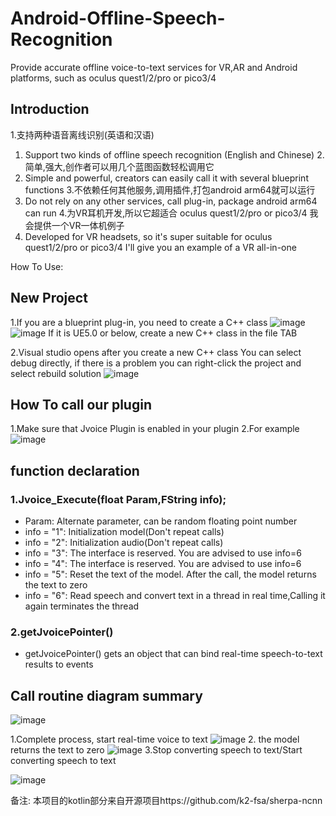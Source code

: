 # Android-Offline-Speech-Recognition
Provide accurate offline voice-to-text services for VR,AR and Android platforms, such as oculus quest1/2/pro or pico3/4


## Introduction
1.支持两种语音离线识别(英语和汉语) 
1. Support two kinds of offline speech recognition (English and Chinese)
2.简单,强大,创作者可以用几个蓝图函数轻松调用它
2. Simple and powerful, creators can easily call it with several blueprint functions
3.不依赖任何其他服务,调用插件,打包android arm64就可以运行
3. Do not rely on any other services, call plug-in, package android arm64 can run
4.为VR耳机开发,所以它超适合 oculus quest1/2/pro or pico3/4 
我会提供一个VR一体机例子
4. Developed for VR headsets, so it's super suitable for oculus quest1/2/pro or pico3/4
I'll give you an example of a VR all-in-one

How To Use:

## New Project
1.If you are a blueprint plug-in, you need to create a C++ class
![image](https://user-images.githubusercontent.com/56686900/211325300-1baeb505-ce22-4a2c-8eba-6f0c642701bf.png)
![image](https://user-images.githubusercontent.com/56686900/211325399-4aa0fd58-1e7c-48b3-ac37-f5acb1d41e26.png)
If it is UE5.0 or below, create a new C++ class in the file TAB



2.Visual studio opens after you create a new C++ class
You can select debug directly, if there is a problem you can right-click the project and select rebuild solution
![image](https://user-images.githubusercontent.com/56686900/211325917-dc74b38f-3896-4df7-bf08-bfed6a07c7c5.png)

## How To call our plugin
1.Make sure that Jvoice Plugin is enabled in your plugin
2.For example
![image](https://user-images.githubusercontent.com/56686900/211327521-9ebb311b-09f7-4f18-8704-d55e2379febf.png)

## function declaration
### 1.Jvoice_Execute(float Param,FString info);
* Param: Alternate parameter, can be random floating point number
* info = "1": Initialization model(Don't repeat calls)
* info = "2": Initialization audio(Don't repeat calls)
* info = "3": The interface is reserved. You are advised to use info=6
* info = "4": The interface is reserved. You are advised to use info=6
* info = "5": Reset the text of the model. After the call, the model returns the text to zero
* info = "6": Read speech and convert text in a thread in real time,Calling it again terminates the thread

### 2.getJvoicePointer()
* getJvoicePointer() gets an object that can bind real-time speech-to-text results to events

## Call routine diagram summary

![image](https://user-images.githubusercontent.com/56686900/211331329-d5455b96-0538-41d8-a3d9-b60348351e63.png)

1.Complete process, start real-time voice to text
![image](https://user-images.githubusercontent.com/56686900/211331569-46e2a2d1-9f41-41d4-acf7-33442d1b3c96.png)
2. the model returns the text to zero
![image](https://user-images.githubusercontent.com/56686900/211331789-7bd7c4f0-1796-4b1a-ba30-90a4365b6e5a.png)
3.Stop converting speech to text/Start converting speech to text

![image](https://user-images.githubusercontent.com/56686900/211445655-dcb8da3a-bb2a-4e9d-b4ea-abb6cac723fb.png)


备注:
本项目的kotlin部分来自开源项目https://github.com/k2-fsa/sherpa-ncnn
